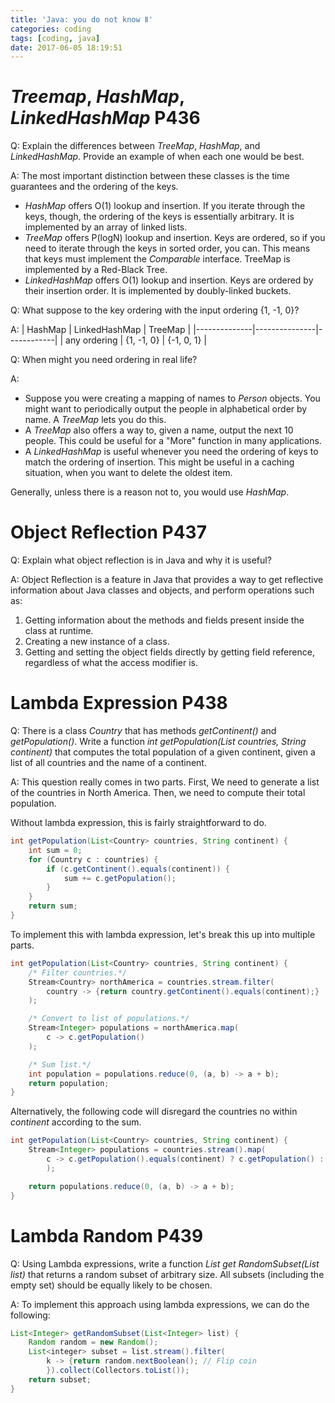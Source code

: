 ```yaml
---
title: 'Java: you do not know Ⅱ'
categories: coding
tags: [coding, java]
date: 2017-06-05 18:19:51
---
```

#  *Treemap*, *HashMap*, *LinkedHashMap* P436
Q: Explain the differences between *TreeMap*, *HashMap*, and *LinkedHashMap*. Provide an example of when each one would be best.

A: The most important distinction between these classes is the time guarantees and the ordering of the keys.

- *HashMap* offers O(1) lookup and insertion. If you iterate through the keys, though, the ordering of the keys is essentially arbitrary. It is implemented by an array of linked lists.
- *TreeMap* offers P(logN) lookup and insertion. Keys are ordered, so if you need to iterate through the keys in sorted order, you can. This means that keys must implement the *Comparable* interface. TreeMap is implemented by a Red-Black Tree.
- *LinkedHashMap* offers O(1) lookup and insertion. Keys are ordered by their insertion order. It is implemented by doubly-linked buckets.

<!--more-->

Q: What suppose to the key ordering with the input ordering {1, -1, 0}?

A:
| HashMap      | LinkedHashMap | TreeMap    |
|--------------|---------------|------------|
| any ordering | {1, -1, 0}    | {-1, 0, 1} |

Q: When might you need ordering in real life?

A: 
- Suppose you were creating a mapping of names to *Person* objects. You might want to periodically output the people in alphabetical order by name. A *TreeMap* lets you do this.
- A *TreeMap* also offers a way to, given a name, output the next 10 people. This could be useful for a "More" function in many applications.
- A *LinkedHashMap* is useful whenever you need the ordering of keys to match the ordering of insertion. This might be useful in a caching situation, when you want to delete the oldest item.

Generally, unless there is a reason not to, you would use *HashMap*.

# Object Reflection P437

Q: Explain what object reflection is in Java and why it is useful?

A: Object Reflection is a feature in Java that provides a way to get reflective information about Java classes and objects, and perform operations such as:

1. Getting information about the methods and fields present inside the class at runtime.
2. Creating a new instance of a class.
3. Getting and setting the object fields directly by getting field reference, regardless of what the access modifier is.

# Lambda Expression P438

Q: There is a class *Country* that has methods *getContinent()* and *getPopulation()*. Write a function *int getPopulation(List<Country> countries, String continent)* that computes the total population of a given continent, given a list of all countries and the name of a continent.

A: This question really comes in two parts. First, We need to generate a list of the countries in North America. Then, we need to compute their total population.

Without lambda expression, this is fairly straightforward to do.

```java
int getPopulation(List<Country> countries, String continent) {
    int sum = 0;
    for (Country c : countries) {
        if (c.getContinent().equals(continent)) {
            sum += c.getPopulation();
        }
    }
    return sum;
}
```

To implement this with lambda expression, let's break this up into multiple parts.

```java
int getPopulation(List<Country> countries, String continent) {
    /* Filter countries.*/
    Stream<Country> northAmerica = countries.stream.filter(
        country -> {return country.getContinent().equals(continent);}
    );

    /* Convert to list of populations.*/
    Stream<Integer> populations = northAmerica.map(
        c -> c.getPopulation()
    );

    /* Sum list.*/
    int population = populations.reduce(0, (a, b) -> a + b);
    return population;
}
```

Alternatively, the following code will disregard the countries no within *continent* according to the sum.

```java
int getPopulation(List<Country> countries, String continent) {
    Stream<Integer> populations = countries.stream().map(
        c -> c.getPopulation().equals(continent) ? c.getPopulation() : 0
        );

    return populations.reduce(0, (a, b) -> a + b);
}
```

# Lambda Random P439

Q: Using Lambda expressions, write a function *List<Integer> get RandomSubset(List<Integer> list)* that returns a random subset of arbitrary size. All subsets (including the empty set) should be equally likely to be chosen.

A: To implement this approach using lambda expressions, we can do the following:

```java
List<Integer> getRandomSubset(List<Integer> list) {
    Random random = new Random();
    List<integer> subset = list.stream().filter(
        k -> {return random.nextBoolean(); // Flip coin
        }).collect(Collectors.toList());
    return subset;
}
```
